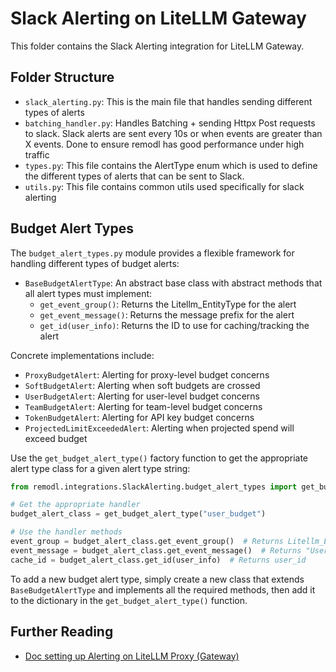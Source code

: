 # Slack Alerting on LiteLLM Gateway 

This folder contains the Slack Alerting integration for LiteLLM Gateway. 

## Folder Structure 

- `slack_alerting.py`: This is the main file that handles sending different types of alerts
- `batching_handler.py`: Handles Batching + sending Httpx Post requests to slack. Slack alerts are sent every 10s or when events are greater than X events. Done to ensure remodl has good performance under high traffic
- `types.py`: This file contains the AlertType enum which is used to define the different types of alerts that can be sent to Slack.
- `utils.py`: This file contains common utils used specifically for slack alerting

## Budget Alert Types

The `budget_alert_types.py` module provides a flexible framework for handling different types of budget alerts:

- `BaseBudgetAlertType`: An abstract base class with abstract methods that all alert types must implement:
  - `get_event_group()`: Returns the Litellm_EntityType for the alert
  - `get_event_message()`: Returns the message prefix for the alert
  - `get_id(user_info)`: Returns the ID to use for caching/tracking the alert

Concrete implementations include:
- `ProxyBudgetAlert`: Alerting for proxy-level budget concerns
- `SoftBudgetAlert`: Alerting when soft budgets are crossed
- `UserBudgetAlert`: Alerting for user-level budget concerns
- `TeamBudgetAlert`: Alerting for team-level budget concerns
- `TokenBudgetAlert`: Alerting for API key budget concerns
- `ProjectedLimitExceededAlert`: Alerting when projected spend will exceed budget

Use the `get_budget_alert_type()` factory function to get the appropriate alert type class for a given alert type string:

```python
from remodl.integrations.SlackAlerting.budget_alert_types import get_budget_alert_type

# Get the appropriate handler
budget_alert_class = get_budget_alert_type("user_budget")

# Use the handler methods
event_group = budget_alert_class.get_event_group()  # Returns Litellm_EntityType.USER
event_message = budget_alert_class.get_event_message()  # Returns "User Budget: "
cache_id = budget_alert_class.get_id(user_info)  # Returns user_id
```

To add a new budget alert type, simply create a new class that extends `BaseBudgetAlertType` and implements all the required methods, then add it to the dictionary in the `get_budget_alert_type()` function.

## Further Reading
- [Doc setting up Alerting on LiteLLM Proxy (Gateway)](https://docs.remodl.ai/docs/proxy/alerting)